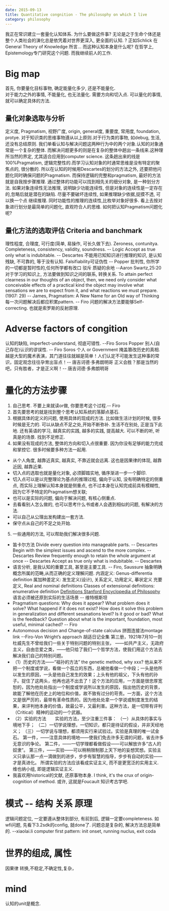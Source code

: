 ```yaml
---
date: 2015-09-13
title: Quantitative congnition - The philosophy on which I live
category: philosophy
---
```

我正在常识建立一套量化认知体系. 为什么要做这件事? 无论是之于生命个体还是整个人类社会的演化总是依凭着对世界更深入, 更全面的认知. ? 正如Schlick 在General Theory of Knowledge 所言... 而这种认知本身是什么呢? 在哲学上, Epistemology专门研究这个问题. 而我继续前人的工作.

# Big map
首先, 你要量化目标事物, 确定能量化多少, 还是不能量化.  
对于能力之外的事情, 不能量化, 也无法量化. 需要方向和切入点.
可以量化的事情, 就可以确定具体的方法.

## 量化对象选取与分析
定义度, Pragmatism, 视野广度, origin, general度, 重要度, 常用度, foundation, protye.
对于知识类的思维事物遵从以上原则.对于行为类的事物, 如debug, 生活, 还没有总结原则.
我们单看认知与解决问题这两种行为中的两个对象.认知的对象通常是一个复杂的整体. 
而解决问题更多的则是在复杂的整体中趟出一条线来.这种理所当然的界定, 尤其适合应用到computer science.
这条趟出来的线是100%Pragmatism, 逻辑完整性的.而学习认知对象的时通常思维是没有特定的聚焦点的, 
很分散的. 所以在认知的时候用Descartes的划分的方法之外, 还要把他问题化同时确保问题的Pragmatism.
而保持逻辑的完整和pragmatism, 最好的方法就是自我按步骤推理.
通过整体的功能可以找到相先关的细分对象, 是一种划分方法.
如果对象连续性无法推理, 说明缺少功能连续性, 但是对象的连续性是一定存在的,忽略后就是潜在的缺陷. 
尽量不要破坏连续性, 如果推理缺少依据,捉摸不透, 可以换一个点
继续推理. 同时功能性的推理的连续性,比枚举对象好很多.
看上去按对象进行划分是最简单的问题化, 直观符合人的思维.
如何把认知Pragmatism问题化呢?

## 量化方法的选取评估 Criteria and banchmark
理性程度, 合理度, 可行度(简单, 易操作, 可长久做下去).
Zeroness, contunitya.
Completeness, consistency, validity, soundness. -- Logic
Accept as true only what is indubitable. -- Descartes
不能用已知知识进行推理的知识, 是认知残缺, 不可靠的, 等于没有认知.
Falsifiability可证伪性 -- Popper
批判性, 你所学的一切都是暂时性的,任何所学都有改口 驳斥 质疑的余地 --Aaron Swartz,25:20
对于学习的知识上, 方法要做到知识之间的联系, 转换关系.
To attain perfect clearness in our thoughts of an object, then, we need only consider 
what conceivable effects of a practical kind the object may involve what sensations we 
are to expect from it, and what reactions we must prepare. (1907: 29) 
				-- James, Pragmatism: A New Name for an Old way of Thinking
每一次问题解决后都应积累pattern. -- Firo
问题的解决方法要能够Self-correcting. 也就是索罗斯的反射原理.

# Adverse factors of congition
认知的缺陷, imperfect-understand, 彻底可错性. --Firo Soros Popper
别人(自己存在)认识的谬误性. -- Firo Soros
个人 or Government 掩盖篡改历史的真相.
越是大型的魔术表演，其门道往往就越是简单！人们认定不可能发生这种事的常识，固定观念往往孕育出盲点！-- 唐吉诃德·多弗朗明哥
正义会胜？那是当然的吧，只有胜者，才是正义啊！-- 唐吉诃德·多弗朗明哥

# 量化的方法步骤
1. 自己思考. 不要上来就读or做, 你要思考这个过程.-- Firo
2. 首先要思考的就是找到整个思考认知系统的落脚点基石.
3. 根据具体的定义的问题, 使用具体的现成的方法. 
比如做生活计划的时候, 很多时候是无力的. 可以从缺点不足之处,开始不断弥补. 生活不在别处, 正是当下此地.
还有英语的学习, 越真实的实践, 越多的实践, 提高越大. 可以不断的听, 听真是的场景. 找到不足修正.
4. 如果没有现成的方法, 整体的方向和切入点很重要. 因为你没有足够的能力完成和掌控它.
很多时候要多种方法一起用.
  * 从个人角度, 越靠近真实, 越真实, 不靠近就会远离. 这也是因果律的体现, 越靠近因, 越靠近果.
  * 切入点的选取也就是量化对象, 必须脚踏实地, 循序渐进一步一个脚印.
  * 切入点可以是以完整理论为基点的推理过程, 偏向于认知, 没有明确特定的侧重点, 而实际上理解认知本身就是侧重点, 也不过本身在认知完成前具有模糊性, 因为它不予特定的Pragmatism想关联;
  * 也可以是实际的问题, 偏向于解决问题, 有核心侧重点.
  * 去看看别人怎么做的, 也可以思考什么书或者人会遇到相似的问题, 有解决的方法.
  * 可以自己从公理出发构建出一套方法.
  * 保守点从自己的不足之处开始.
5. 一些通用的方法, 可以帮助我们解决很多问题.
  * 笛卡尔方法
Divide every question into manageable parts. -- Descartes
Begin with the simplest issues and ascend to the more complex. -- Descartes
Review frequently enough to retain the whole argument at once -- Descartes
Accept as true only what is indubitable. -- Descartes
  * 语言分析, 是我认知的重要工具, 甚至是主要工具. -- Firo, Saussure
抽象明确概念所属的范畴,从而正确的定义理解问题.
内涵定义: Genus-differentia definition 属加种差定义: 发生定义(设计), 关系定义, 功用定义, 摹状定义
充要定义, Real and nominal definitions
Classes of extensional definitions: enumerative definition
[Definitions Stanford Encyclopedia of Philosophy](http://plato.stanford.edu/entries/definitions/)
语言必须被还原到实际的生活场景  -- 维特根斯坦
  * Pragmatism questions:
Why does it appear? What problem does it solve? What happend if it does not exist?
How does it solve this problem in generalization and different sesanations level?
Is it good or bad? What is the feedback?
Question about what is the important, foundation, most useful, minimal cached? -- Firo
  * Autonomous decision and Change-of-state calculus 拼图连接法montage link --Firo-Von Wright’s approach
胡适日记全集 第三册，1921年7月10一则杜威先生不曾给我们一些关于特别问题的特别主张，
——如共产主义，无政府主义，自由恋爱之类，——他只给了我们一个哲学方法，使我们用这个方法去解决我们自己的特别问题。
  * （1）历史的方法——“祖孙的方法”   the genetic method, why xxx?
他从来不把一个制度或学说，看做一个孤立的东西，总被他看做一个中段；一头是他所以发生的原因，一头是他自己发生的效果；上头有他的祖父，下头有他的孙子。捉住了这两头，他再也逃不出去了！这个方法的应用，一方面是很忠厚宽恕的，因为他处处指出一个制度或学说所以发生的原因，指出他历史的背景，故能了解他在历史上的地位和价值，故不致有过分的苛责。一方面，这个方法又是很严厉的，最带有革命性质的。因为他处处拿一个学说或制度发生的结果，来评判他本身的价值，故最公平，又最利害。这种方法，是一切带有评判（Critical）精神的运动的一个武器。
  * （2）实验的方法　　实验的方法，至少注重三件事：
（一）从具体的事实与境地下手；
（二）一切学说理想，一切知识，都只是待证的假设，并非天经地义；
（三）一切学说与理想，都须用实行来试验过。实验是真理的唯一试金石。
第一件，——注意具体的境地——使我们免去许多无谓的问题，省去许多无意识的争论。
第二件，——一切学理都看做假设——可以解放许多“古人的奴隶”。
第三件，——实验——可以稍稍限制那上天下地的妄想冥想。实验主义只承认那一点一滴做到的进步，步步有智慧的指导，步步有自动的实验——才是真进化。
所谓实验的方法应该看成实证主义, 而不是更宽泛的实用主义. 维也纳小组, 即是逻辑实证主义.
  * 我喜欢用historical的文献, 还原事物本身. I think, it's the crux of origin-cognition of method. 或许, 这就是Foucault 知识考古学吧.

# 模式 -- 结构 关系 原理
逻辑问题定位, 一定要遵从整体到部分, 有前到后, 逻辑一定要completeness. 如wfi问题, 先看下3.2sdk的config, 就done了.
问题总是复杂的, 解决方法总是简单的.  --xiaolai.li
computer first pattern: init onset, running nuclus, exit coda

# 世界的组成, 属性
因果律
转换,不稳定,不确定性,复杂，

# mind
认知的unit是概念.
